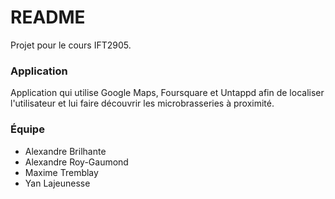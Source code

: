 # README #

Projet pour le cours IFT2905.

### Application ###

Application qui utilise Google Maps, Foursquare et Untappd afin de localiser l'utilisateur et lui faire découvrir les microbrasseries à proximité.

### Équipe ###

* Alexandre Brilhante
* Alexandre Roy-Gaumond
* Maxime Tremblay
* Yan Lajeunesse